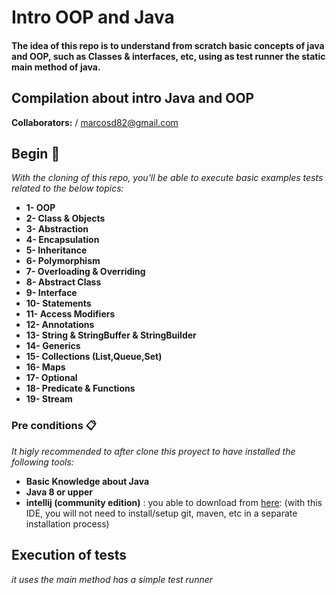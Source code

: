 # Intro OOP and Java

#### The idea of this repo is to understand from scratch basic concepts of java and OOP, such as Classes & interfaces, etc, using as test runner the static main method of java. 


## Compilation about intro Java and OOP


<p align="center">

  <strong>Collaborators:</strong>  / <a href="mailto:marcosd82@gmail.com">marcosd82@gmail.com</a>

</p>

## Begin 🚀

_With the cloning of this repo, you'll be able to execute basic examples tests related to the below topics:_

* **1- OOP**
* **2- Class & Objects**
* **3- Abstraction**
* **4- Encapsulation**
* **5- Inheritance**
* **6- Polymorphism**
* **7- Overloading & Overriding**
* **8- Abstract Class**
* **9- Interface**
* **10- Statements**
* **11- Access Modifiers**
* **12- Annotations**
* **13- String & StringBuffer & StringBuilder**
* **14- Generics**
* **15- Collections (List,Queue,Set)**
* **16- Maps**
* **17- Optional**
* **18- Predicate & Functions**
* **19- Stream**


### Pre conditions 📋

_It higly recommended to after clone this proyect to have installed the following tools:_
* **Basic Knowledge about Java** 
* **Java 8 or upper**
* **intellij (community edition)** : you able to download from <a href="https://www.jetbrains.com/idea/download/">here</a>: (with this IDE, you will not need to install/setup git, maven, etc in a separate installation process)



## Execution of tests 

_it uses the main method has a simple test runner_
